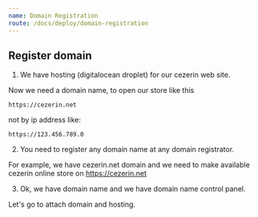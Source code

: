 ```yaml
---
name: Domain Registration
route: /docs/deploy/domain-registration
---
```


## Register domain

1. We have hosting (digitalocean droplet) for our cezerin web site.

Now we need a domain name, to open our store like this

```
https://cezerin.net
```

not by ip address like:

```
https://123.456.789.0
```

2. You need to register any domain name at any domain registrator.

For example, we have cezerin.net domain and we need to make available cezerin online store on https://cezerin.net

3. Ok, we have domain name and we have domain name control panel.

Let's go to attach domain and hosting.
